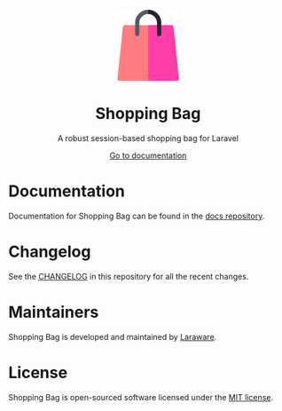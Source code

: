 <p align="center"><img src="art/shopping-bag.png" alt="Logo Laraware Shopping Bag"></p>

<h1 align="center">Shopping Bag</h1>

<p align="center">A robust session-based shopping bag for Laravel</p>

<p align="center"><a href="https://github.com/laraware/docs/tree/main/shopping-bag">Go to documentation</a></p>

# Documentation

Documentation for Shopping Bag can be found in the [docs repository](https://github.com/laraware/docs/tree/main/shopping-bag).

# Changelog

See the [CHANGELOG](CHANGELOG.md) in this repository for all the recent changes.

# Maintainers

Shopping Bag is developed and maintained by [Laraware](https://github.com/laraware).

# License

Shopping Bag is open-sourced software licensed under the [MIT license](LICENSE.md).
